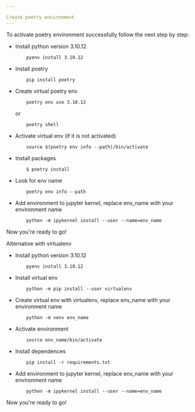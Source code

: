 ```yaml
---

Create poetry environment
---
```



To activate poetry environment successfully follow the next step by step:


- Install python version 3.10.12
    ```
        pyenv install 3.10.12
    ```
- Install poetry
    ```
        pip install poetry
    ```
- Create virtual poetry env
    ```
        poetry env use 3.10.12
    ```
    or
    ```
        poetry shell
    ```
- Activate virtual env (if it is not activated)
    ```
        source $(poetry env info --path)/bin/activate
    ```
- Install packages
    ```
        $ poetry install
    ```
- Look for env name
    ```
        poetry env info --path
    ```
- Add environment to jupyter kernel, replace env_name with your environment name
    ```
        python -m ipykernel install --user --name=env_name
    ```

Now you're ready to go!

Alternative with virtualenv
- Install python version 3.10.12
    ```
        pyenv install 3.10.12
    ```

- Install virtual env
    ```
        python -m pip install --user virtualenv
    ```
- Create virtual env with virtualenv, replace env_name with your environment name
    ```
        python -m venv env_name
    ```
- Activate environment
    ```
        source env_name/bin/activate
    ```
- Install dependences
    ```
        pip install -r requirements.txt
    ```
- Add environment to jupyter kernel, replace env_name with your environment name
    ```
        python -m ipykernel install --user --name=env_name
    ```


Now you're ready to go!